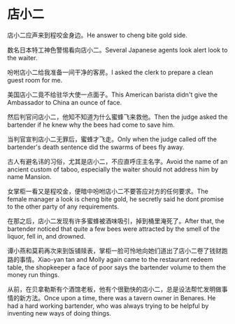 # 店小二

<p><span class="chinese">店小二应声来到程咬金身边。</span><span class="english">He answer to cheng bite gold side.</span></p>

<p><span class="chinese">数名日本特工神色警惕看向店小二。</span><span class="english">Several Japanese agents look alert look to the waiter.</span></p>

<p><span class="chinese">吩咐店小二给我准备一间干净的客房。</span><span class="english">I asked the clerk to prepare a clean guest room for me.</span></p>

<p><span class="chinese">美国店小二竟不给驻华大使一点面子。</span><span class="english">This American barista didn't give the Ambassador to China an ounce of face.</span></p>

<p><span class="chinese">然后判官问店小二，他知不知道为什么蜜蜂飞来救他。</span><span class="english">Then the judge asked the bartender if he knew why the bees had come to save him.</span></p>

<p><span class="chinese">当判官宣判店小二无罪后，蜜蜂才飞走。</span><span class="english">Only when the judge called off the bartender's death sentence did the swarms of bees fly away.</span></p>

<p><span class="chinese">古人有避名讳的习俗，尤其是店小二，不应直呼庄主名字。</span><span class="english">Avoid the name of an ancient custom of taboo, especially the waiter should not address him by name Mansion.</span></p>

<p><span class="chinese">女掌柜一看又是程咬金，便暗中吩咐店小二不要答应对方的任何要求。</span><span class="english">The female manager a look is cheng bite gold, he secretly said he dont promise to the other party of any requirements.</span></p>

<p><span class="chinese">在那之后，店小二发现有许多蜜蜂被酒味吸引，掉到桶里淹死了。</span><span class="english">After that, the bartender noticed that quite a few bees were attracted by the smell of the liquor, fell in, and drowned.</span></p>

<p><span class="chinese">谭小燕和莫莉再次来到饭铺赎表，掌柜一脸可怜地向她们道出了店小二卷了钱财跑路的事情。</span><span class="english">Xiao-yan tan and Molly again came to the restaurant redeem table, the shopkeeper a face of poor says the bartender volume to them the money run things.</span></p>

<p><span class="chinese">从前，在贝拿勒斯有个酒馆老板，他有个很勤快的店小二，总是设法帮忙发明做事情的新方法。</span><span class="english">Once upon a time, there was a tavern owner in Benares. He had a hard working bartender, who was always trying to be helpful by inventing new ways of doing things.</span></p>


